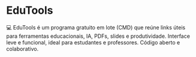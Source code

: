 # EduTools
💻 EduTools é um programa gratuito em lote (CMD) que reúne links úteis para ferramentas educacionais, IA, PDFs, slides e produtividade. Interface leve e funcional, ideal para estudantes e professores. Código aberto e colaborativo.
